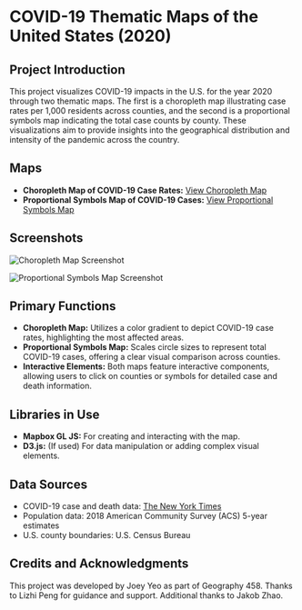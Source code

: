 # COVID-19 Thematic Maps of the United States (2020)

## Project Introduction

This project visualizes COVID-19 impacts in the U.S. for the year 2020 through two thematic maps. The first is a choropleth map illustrating case rates per 1,000 residents across counties, and the second is a proportional symbols map indicating the total case counts by county. These visualizations aim to provide insights into the geographical distribution and intensity of the pandemic across the country.

## Maps

- **Choropleth Map of COVID-19 Case Rates:** [View Choropleth Map](https://joeyeo7.github.io/Covid-Maps/map1.html)
- **Proportional Symbols Map of COVID-19 Cases:** [View Proportional Symbols Map](https://joeyeo7.github.io/Covid-Maps/map2.html)

## Screenshots

![Choropleth Map Screenshot](https://github.com/joeyeo7/Covid-Maps/assets/97326768/8458252e-6659-48ae-98fa-fa47b98df603)

![Proportional Symbols Map Screenshot](https://github.com/joeyeo7/Covid-Maps/assets/97326768/513ad096-ab7f-4643-9176-a2e15686c81a)


## Primary Functions

- **Choropleth Map:** Utilizes a color gradient to depict COVID-19 case rates, highlighting the most affected areas.
- **Proportional Symbols Map:** Scales circle sizes to represent total COVID-19 cases, offering a clear visual comparison across counties.
- **Interactive Elements:** Both maps feature interactive components, allowing users to click on counties or symbols for detailed case and death information.

## Libraries in Use

- **Mapbox GL JS:** For creating and interacting with the map.
- **D3.js:** (If used) For data manipulation or adding complex visual elements.

## Data Sources

- COVID-19 case and death data: [The New York Times](https://www.nytimes.com/interactive/2020/us/coronavirus-us-cases.html)
- Population data: 2018 American Community Survey (ACS) 5-year estimates
- U.S. county boundaries: U.S. Census Bureau

## Credits and Acknowledgments

This project was developed by Joey Yeo as part of Geography 458. Thanks to Lizhi Peng for guidance and support. Additional thanks to Jakob Zhao.

